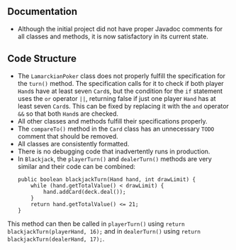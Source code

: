 ## Documentation

- Although the initial project did not have proper Javadoc comments for all classes and methods, it is now 
satisfactory in its current state.

## Code Structure

- The `LamarckianPoker` class does not properly fulfill the specification for the `turn()` method. The specification calls for it to check if both player `Hand`s have at least seven `Card`s, but the condition for the `if` statement uses the `or` operator `||`, returning false if just one player `Hand` has at least seven `Card`s. This can be fixed by replacing it with the `and` operator `&&` so that both `Hand`s are checked.
- All other classes and methods fulfill their specifications properly.  
- The `compareTo()` method in the `Card` class has an unnecessary `TODO` comment that should be removed.
- All classes are consistently formatted.
- There is no debugging code that inadvertently runs in production.
- In `Blackjack`, the `playerTurn()` and `dealerTurn()` methods are very similar and their code can be combined:
    ```
    public boolean blackjackTurn(Hand hand, int drawLimit) {
        while (hand.getTotalValue() < drawLimit) {
            hand.addCard(deck.deal());
        }
        return hand.getTotalValue() <= 21;
    }
    ```
This method can then be called in `playerTurn()` using `return blackjackTurn(playerHand, 16);` and in `dealerTurn()` using `return blackjackTurn(dealerHand, 17);`.